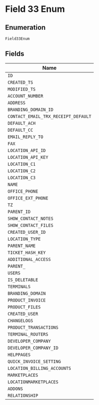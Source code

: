 
# Field 33 Enum

## Enumeration

`Field33Enum`

## Fields

| Name |
|  --- |
| `ID` |
| `CREATED_TS` |
| `MODIFIED_TS` |
| `ACCOUNT_NUMBER` |
| `ADDRESS` |
| `BRANDING_DOMAIN_ID` |
| `CONTACT_EMAIL_TRX_RECEIPT_DEFAULT` |
| `DEFAULT_ACH` |
| `DEFAULT_CC` |
| `EMAIL_REPLY_TO` |
| `FAX` |
| `LOCATION_API_ID` |
| `LOCATION_API_KEY` |
| `LOCATION_C1` |
| `LOCATION_C2` |
| `LOCATION_C3` |
| `NAME` |
| `OFFICE_PHONE` |
| `OFFICE_EXT_PHONE` |
| `TZ` |
| `PARENT_ID` |
| `SHOW_CONTACT_NOTES` |
| `SHOW_CONTACT_FILES` |
| `CREATED_USER_ID` |
| `LOCATION_TYPE` |
| `PARENT_NAME` |
| `TICKET_HASH_KEY` |
| `ADDITIONAL_ACCESS` |
| `PARENT_` |
| `USERS` |
| `IS_DELETABLE` |
| `TERMINALS` |
| `BRANDING_DOMAIN` |
| `PRODUCT_INVOICE` |
| `PRODUCT_FILES` |
| `CREATED_USER` |
| `CHANGELOGS` |
| `PRODUCT_TRANSACTIONS` |
| `TERMINAL_ROUTERS` |
| `DEVELOPER_COMPANY` |
| `DEVELOPER_COMPANY_ID` |
| `HELPPAGES` |
| `QUICK_INVOICE_SETTING` |
| `LOCATION_BILLING_ACCOUNTS` |
| `MARKETPLACES` |
| `LOCATIONMARKETPLACES` |
| `ADDONS` |
| `RELATIONSHIP` |

